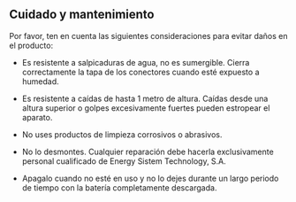 ## Cuidado y mantenimiento

Por favor, ten en cuenta las siguientes consideraciones para evitar daños en el producto:

* Es resistente a salpicaduras de agua, no es sumergible. Cierra correctamente la tapa de los conectores cuando esté expuesto a humedad.

* Es resistente a caídas de hasta 1 metro de altura. Caídas desde una altura superior o golpes excesivamente fuertes pueden estropear el aparato.

*	No uses productos de limpieza corrosivos o abrasivos.

*	No lo desmontes. Cualquier reparación debe hacerla exclusivamente personal cualificado de Energy Sistem Technology, S.A.

*	Apagalo cuando no esté en uso y no lo dejes durante un largo periodo de tiempo con la batería completamente descargada.


